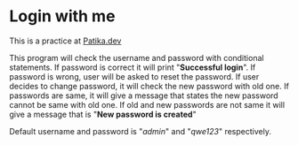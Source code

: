# Login with me

This is a practice at [Patika.dev](https://app.patika.dev/moduller/java101/pratik-login-1)

This program will check the username and password with conditional statements. If password is correct it will print 
"**Successful login**". If password is wrong, 
user will be asked to reset the password. If user decides to change password, it will check the new password
with old one. If passwords are same, it will give a message that states the new password cannot be same with old one.
If old and new passwords are not same it will give a message that is "**New password is created**"

Default username and password is "*admin*" and "*qwe123*" respectively.